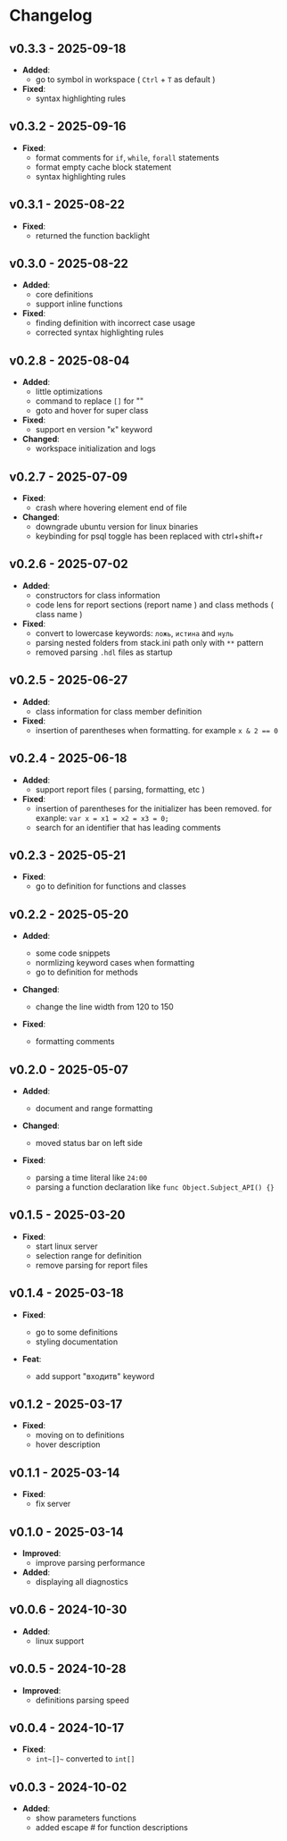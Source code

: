 **Changelog**
===============
**v0.3.3 - 2025-09-18**
------------------------------------
* **Added**:
   + go to symbol in workspace ( `Ctrl` + `T` as default )
* **Fixed**: 
   + syntax highlighting rules

**v0.3.2 - 2025-09-16**
------------------------------------
* **Fixed**: 
   + format comments for `if`, `while`, `forall` statements
   + format empty cache block statement
   + syntax highlighting rules

**v0.3.1 - 2025-08-22**
------------------------------------
* **Fixed**: 
   + returned the function backlight

**v0.3.0 - 2025-08-22**
------------------------------------
* **Added**:
   + core definitions
   + support inline functions
* **Fixed**: 
   + finding definition with incorrect case usage
   + corrected syntax highlighting rules

**v0.2.8 - 2025-08-04**
------------------------------------
* **Added**:
   + little optimizations
   + command to replace `[]` for ""
   + goto and hover for super class
* **Fixed**: 
   + support en version "к" keyword
* **Changed**:
   + workspace initialization and logs

**v0.2.7 - 2025-07-09**
------------------------------------
* **Fixed**: 
   + crash where hovering element end of file
* **Changed**:
   + downgrade ubuntu version for linux binaries
   + keybinding for psql toggle has been replaced with ctrl+shift+r


**v0.2.6 - 2025-07-02**
------------------------------------
* **Added**:
   + constructors for class information
   + code lens for report sections (report name ) and class methods ( class name )
* **Fixed**: 
   + convert to lowercase keywords: `ложь`, `истина` and `нуль` 
   + parsing nested folders from stack.ini path only with `**` pattern
   + removed parsing `.hdl` files as startup


**v0.2.5 - 2025-06-27**
------------------------------------
* **Added**:
   + class information for class member definition
* **Fixed**: 
   + insertion of  parentheses when formatting. for example `x & 2 == 0`


**v0.2.4 - 2025-06-18**
------------------------------------
* **Added**:
   + support report files ( parsing, formatting, etc )
* **Fixed**: 
   + insertion of parentheses for the initializer has been removed. for exanple: `var x = x1 = x2 = x3 = 0;`
   + search for an identifier that has leading comments


**v0.2.3 - 2025-05-21**
------------------------------------
* **Fixed**: 
   + go to definition for functions and classes


**v0.2.2 - 2025-05-20**
------------------------------------
* **Added**:
   + some code snippets
   + normlizing keyword cases when formatting
   + go to definition for methods

* **Changed**:
   + change the line width from 120 to 150

* **Fixed**: 
   + formatting comments


**v0.2.0 - 2025-05-07**
------------------------------------
* **Added**:
   + document and range formatting

* **Changed**:
   + moved status bar on left side

* **Fixed**: 
   + parsing a time literal like `24:00`
   + parsing a function declaration like `func Object.Subject_API() {}`


**v0.1.5 - 2025-03-20**
------------------------------------

* **Fixed**: 
   + start linux server
   + selection range for definition
   + remove parsing for report files

**v0.1.4 - 2025-03-18**
------------------------------------

* **Fixed**: 
   + go to some definitions
   + styling documentation

* **Feat**: 
   + add support "входитв" keyword

**v0.1.2 - 2025-03-17**
------------------------------------

* **Fixed**: 
   + moving on to definitions
   + hover description 

**v0.1.1 - 2025-03-14**
------------------------------------

* **Fixed**: 
   + fix server

**v0.1.0 - 2025-03-14**
------------------------------------

* **Improved**: 
   + improve parsing performance
* **Added**: 
   + displaying all diagnostics

**v0.0.6 - 2024-10-30**
------------------------------------

* **Added**: 
   + linux support


**v0.0.5 - 2024-10-28**
------------------------------------

* **Improved**: 
   + definitions parsing speed


**v0.0.4 - 2024-10-17**
------------------------------------

* **Fixed**: 
   + `int~[]~` converted to `int[]` 


**v0.0.3 - 2024-10-02**
------------------------------------

* **Added**: 
   + show parameters functions
   + added escape # for function descriptions